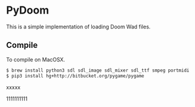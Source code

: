 # PyDoom
This is a simple implementation of loading Doom Wad files.


## Compile

To compile on MacOSX.

```bash
$ brew install python3 sdl sdl_image sdl_mixer sdl_ttf smpeg portmidi
$ pip3 install hg+http://bitbucket.org/pygame/pygame
```



xxxxx


1111111111